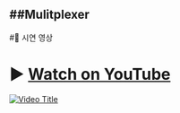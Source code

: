 
##Mulitplexer
---


#🎥 시연 영상 

# ▶️ [Watch on YouTube](https://youtube.com/watch?v=rJxngGRAIlM)

[![Video Title](https://img.youtube.com/vi/rJxngGRAIlM/0.jpg)](https://youtube.com/watch?v=rJxngGRAIlM)


